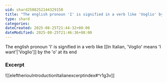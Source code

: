 ```yaml
---
uid: shard2508252144329150
title: "The english pronoun 'I' is signified in a verb like 'Voglio' by the 'o' at its end"
type: shard
categories:
dateCreated: 2025-08-25T21:44:32+08:00
dateModified: 2025-08-25T21:46:36+08:00
---
```

The english pronoun 'I' is signified in a verb like [[In Italian, 'Voglio' means 'I want'|'Voglio']] by the 'o' at its end

### Excerpt
![[eleftheriouIntroductionItalianexcerptindex#^r1g3v]]